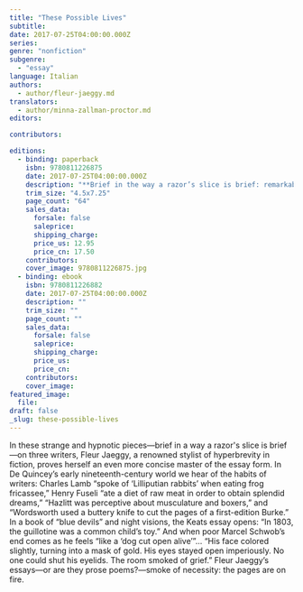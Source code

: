 ```yaml
---
title: "These Possible Lives"
subtitle:
date: 2017-07-25T04:00:00.000Z
series:
genre: "nonfiction"
subgenre:
  - "essay"
language: Italian
authors:
  - author/fleur-jaeggy.md
translators:
  - author/minna-zallman-proctor.md
editors:

contributors:

editions:
  - binding: paperback
    isbn: 9780811226875
    date: 2017-07-25T04:00:00.000Z
    description: "**Brief in the way a razor’s slice is brief: remarkable essays by a peerless stylist** "
    trim_size: "4.5x7.25"
    page_count: "64"
    sales_data:
      forsale: false
      saleprice:
      shipping_charge:
      price_us: 12.95
      price_cn: 17.50
    contributors:
    cover_image: 9780811226875.jpg
  - binding: ebook
    isbn: 9780811226882
    date: 2017-07-25T04:00:00.000Z
    description: ""
    trim_size: ""
    page_count: ""
    sales_data:
      forsale: false
      saleprice:
      shipping_charge:
      price_us:
      price_cn:
    contributors:
    cover_image:
featured_image:
  file:
draft: false
_slug: these-possible-lives
---
```


In these strange and hypnotic pieces—brief in a way a razor's slice is brief—on three writers, Fleur Jaeggy, a renowned stylist of hyperbrevity in fiction, proves herself an even more concise master of the essay form. In De Quincey’s early nineteenth-century world we hear of the habits of writers: Charles Lamb “spoke of ‘Lilliputian rabbits’ when eating frog fricassee,” Henry Fuseli “ate a diet of raw meat in order to obtain splendid dreams,” “Hazlitt was perceptive about musculature and boxers,” and “Wordsworth used a buttery knife to cut the pages of a first-edition Burke.” In a book of “blue devils” and night visions, the Keats essay opens: “In 1803, the guillotine was a common child’s toy.” And when poor Marcel Schwob’s end comes as he feels “like a ‘dog cut open alive’”... “His face colored slightly, turning into a mask of gold. His eyes stayed open imperiously. No one could shut his eyelids. The room smoked of grief.” Fleur Jaeggy’s essays—or are they prose poems?—smoke of necessity: the pages are on fire.

